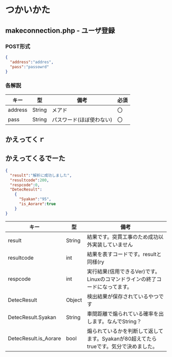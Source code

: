 # つかいかた

## makeconnection.php - ユーザ登録
### POST形式
```json
{
  "address":"addres",
  "pass":"passowrd"
}
```
### 各解説
|キー|型|備考|必須|
|-|-|-|-|
|address|String|メアド|〇|
|pass|String|パスワード(ほぼ使わない)|〇|

## かえってくｒ

## かえってくるでーた
```json
{
  "result":"解析に成功しました",
  "resultcode":200,
  "respcode":0,
  "DetecResult":
    {
      "Syakan":"95",
      "is_Aorare":true
    }
}
```
|キー|型|備考|
|-|-|-|
|result|String|結果です。突貫工事のため成功以外実装していません|
|resultcode|int|結果を表すコードです。resultと同様(ry|
|respcode|int|実行結果(信用できるVer)です。Linuxのコマンドラインの終了コードになってます。|
|DetecResult|Object|検出結果が保存されているやつです|
|DetecResult.Syakan|String|車間距離で煽られている確率を出します。なんでString？|
|DetecResult.is_Aorare|bool|煽られているかを判断して返してます。Syakanが80超えてたらtrueです。気分で決めました。|
